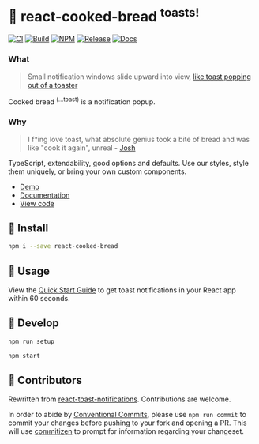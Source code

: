# 🍞 react-cooked-bread <sup>toasts!</sup>

[![CI](https://github.com/brettinternet/react-cooked-bread/workflows/CI/badge.svg)](https://github.com/brettinternet/react-cooked-bread/actions?query=workflow%3ACI) [![Build](https://github.com/brettinternet/react-cooked-bread/workflows/Publish/badge.svg)](https://github.com/brettinternet/react-cooked-bread/actions?query=workflow%3APublish) [![NPM](https://img.shields.io/npm/v/react-cooked-bread?logo=npm)](https://www.npmjs.com/package/react-cooked-bread) [![Release](https://img.shields.io/github/v/release/brettinternet/react-cooked-bread)](https://github.com/brettinternet/react-cooked-bread/releases) [![Docs](https://img.shields.io/website?down_color=red&down_message=offline&label=docs&up_color=green&up_message=online&url=https%3A%2F%2Fbrettinternet.github.io%2Freact-cooked-bread%2F)](https://brettinternet.github.io/react-cooked-bread/)

### What

> Small notification windows slide upward into view, [like toast popping out of a toaster](https://en.wikipedia.org/wiki/Pop-up_notification)

Cooked bread <sup>(...toast)</sup> is a notification popup.

### Why

> I f\*ing love toast, what absolute genius took a bite of bread and was like "cook it again", unreal - [Josh](https://twitter.com/LoserCrew/status/1039294149667770368?s=20)

TypeScript, extendability, good options and defaults. Use our styles, style them uniquely, or bring your own custom components.

- [Demo](https://brettinternet.github.io/react-cooked-bread/)
- [Documentation](https://brettinternet.github.io/react-cooked-bread/quick-start)
- [View code](./packages/react-cooked-bread/src)

## 🥐 Install

```sh
npm i --save react-cooked-bread
```

## 🥖 Usage

View the [Quick Start Guide](https://brettinternet.github.io/react-cooked-bread/quick-start) to get toast notifications in your React app within 60 seconds.

## 🥯 Develop

```sh
npm run setup

npm start
```

## 🥪 Contributors

Rewritten from [react-toast-notifications](https://github.com/jossmac/react-toast-notifications). Contributions are welcome.

In order to abide by [Conventional Commits](https://www.conventionalcommits.org/en/v1.0.0/), please use `npm run commit` to commit your changes before pushing to your fork and opening a PR. This will use [commitizen](https://github.com/commitizen/cz-cli) to prompt for information regarding your changeset.
